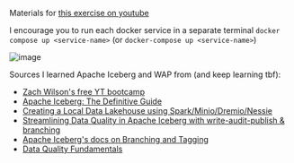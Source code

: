 Materials for [this exercise on youtube](https://youtu.be/CzkBkwv1Llc)

I encourage you to run each docker service in a separate terminal `docker compose up <service-name>` (or `docker-compose up <service-name>`)

![image](https://github.com/user-attachments/assets/169ac41f-3869-411e-9545-c67f4f039266)

Sources I learned Apache Iceberg and WAP from (and keep learning tbf):

* [Zach Wilson's free YT bootcamp](https://bootcamp.techcreator.io/)
* [Apache Iceberg: The Definitive Guide](https://www.dremio.com/wp-content/uploads/2023/02/apache-iceberg-TDG_ER1.pdf)
* [Creating a Local Data Lakehouse using Spark/Minio/Dremio/Nessie](https://www.linkedin.com/pulse/creating-local-data-lakehouse-using-alex-merced/)
* [Streamlining Data Quality in Apache Iceberg with write-audit-publish & branching](https://www.dremio.com/blog/streamlining-data-quality-in-apache-iceberg-with-write-audit-publish-branching/)
* [Apache Iceberg's docs on Branching and Tagging](https://iceberg.apache.org/docs/latest/branching/)
* [Data Quality Fundamentals](https://learning.oreilly.com/library/view/data-quality-fundamentals/9781098112035/)
